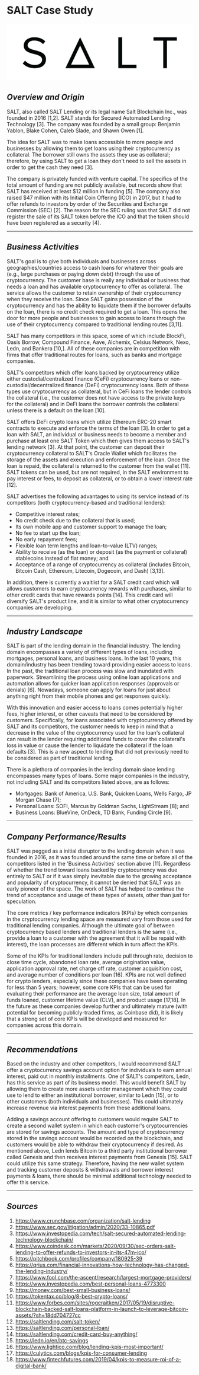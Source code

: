 # **SALT Case Study**

![Salt Image](salt.png)

## *Overview and Origin*

SALT, also called SALT Lending or its legal name Salt Blockchain Inc., was founded in 2016 [1,2]. SALT stands for Secured Automated Lending Technology [3]. The company was founded by a small group: Benjamin Yablon, Blake Cohen, Caleb Slade, and Shawn Owen [1].

The idea for SALT was to make loans accessible to more people and businesses by allowing them to get loans using their cryptocurrency as collateral. The borrower still owns the assets they use as collateral; therefore, by using SALT to get a loan they don't need to sell the assets in order to get the cash they need [3].

The company is privately funded with venture capital. The specifics of the total amount of funding are not publicly available, but records show that SALT has received at least $12 million in funding [5]. The company also raised $47 million with its Initial Coin Offering (ICO) in 2017, but it had to offer refunds to investors by order of the Securities and Exchange Commission (SEC) [2]. The reason for the SEC ruling was that SALT did not register the sale of its SALT token before the ICO and that the token should have been registered as a security [4].

---

## *Business Activities*

SALT's goal is to give both individuals and businesses across geographies/countries access to cash loans for whatever their goals are (e.g., large purchases or paying down debt) through the use of cryptocurrency. The customer base is really any individual or business that needs a loan and has available cryptocurrency to offer as collateral. The service allows the customer to retain ownership of their cryptocurrency when they receive the loan. Since SALT gains possession of the cryptocurrency and has the ability to liquidate them if the borrower defaults on the loan, there is no credit check required to get a loan. This opens the door for more people and businesses to gain access to loans through the use of their cryptocurrency compared to traditional lending routes [3,11].

SALT has many competitors in this space, some of which include BlockFi, Oasis Borrow, Compound Finance, Aave, Alchemix, Celsius Network, Nexo, Ledn, and Bankera [10,]. All of these companies are in competition with firms that offer traditional routes for loans, such as banks and mortgage companies.

SALT's competitors which offer loans backed by cryptocurrency utilize either custodial/centralized finance (CeFi) cryptocurrency loans or non-custodial/decentralized finance (DeFi) cryptocurrency loans. Both of these types use cryptocurrency as collateral, but in CeFi loans the lender controls the collateral (i.e., the customer does not have access to the private keys for the collateral) and in DeFi loans the borrower controls the collateral unless there is a default on the loan [10].

SALT offers DeFi crypto loans which utilize Ethereum ERC-20 smart contracts to execute and enforce the terms of the loan [3]. In order to get a loan with SALT, an individual or business needs to become a member and purchase at least one SALT Token which then gives them access to SALT's lending network [3]. At that point, the customer can deposit their cryptocurrency collateral to SALT's Oracle Wallet which facilitates the storage of the assets and execution and enforcement of the loan. Once the loan is repaid, the collateral is returned to the customer from the wallet [11]. SALT tokens can be used, but are not required, in the SALT environment to pay interest or fees, to deposit as collateral, or to obtain a lower interest rate [12].

SALT advertises the following advantages to using its service instead of its competitors (both cryptocurrency-based and traditional lenders):

* Competitive interest rates;
* No credit check due to the collateral that is used;
* Its own mobile app and customer support to manage the loan;
* No fee to start up the loan;
* No early repayment fees;
* Flexible loan term lengths and loan-to-value (LTV) ranges;
* Ability to receive (as the loan) or deposit (as the payment or collateral) stablecoins instead of fiat money; and
* Acceptance of a range of cryptocurrency as collateral (includes Bitcoin, Bitcoin Cash, Ethereum, Litecoin, Dogecoin, and Dash) [3,13].

In addition, there is currently a waitlist for a SALT credit card which will allows customers to earn cryptocurrency rewards with purchases, similar to other credit cards that have rewards points [14]. This credit card will diversify SALT's product line, and it is similar to what other cryptocurrency companies are developing.

---

## *Industry Landscape*

SALT is part of the lending domain in the financial industry. The lending domain encompasses a variety of different types of loans, including mortgages, personal loans, and business loans. In the last 10 years, this domain/industry has been trending toward providing easier access to loans. In the past, the traditional loan process was slow and inundated with paperwork. Streamlining the process using online loan applications and automation allows for quicker loan application responses (approvals or denials) [6]. Nowadays, someone can apply for loans for just about anything right from their mobile phones and get responses quickly.

With this innovation and easier access to loans comes potentially higher fees, higher interest, or other caveats that need to be considered by customers. Specifically, for loans associated with cryptocurrency offered by SALT and its competitors, the customer needs to keep in mind that a decrease in the value of the cryptocurrency used for the loan's collateral can result in the lender requiring additional funds to cover the collateral's loss in value or cause the lender to liquidate the collateral if the loan defaults [3]. This is a new aspect to lending that did not previously need to be considered as part of traditional lending.

There is a plethora of companies in the lending domain since lending encompasses many types of loans. Some major companies in the industry, not including SALT and its competitors listed above, are as follows:

* Mortgages: Bank of America, U.S. Bank, Quicken Loans, Wells Fargo, JP Morgan Chase [7];
* Personal Loans: SOFI, Marcus by Goldman Sachs, LightStream [8]; and
* Business Loans: BlueVine, OnDeck, TD Bank, Funding Circle [9].

---

## *Company Performance/Results*

SALT was pegged as a initial disruptor to the lending domain when it was founded in 2016, as it was founded around the same time or before all of the competitors listed in the 'Business Activities' section above [11]. Regardless of whether the trend toward loans backed by cryptocurrency was due entirely to SALT or if it was simply inevitable due to the growing acceptance and popularity of cryptocurrency, it cannot be denied that SALT was an early pioneer of the space. The work of SALT has helped to continue the trend of acceptance and usage of these types of assets, other than just for speculation.

The core metrics / key performance indicators (KPIs) by which companies in the cryptocurrency lending space are measured vary from those used for traditional lending companies. Although the ultimate goal of between cryptocurrency based lenders and traditional lenders is the same (i.e., provide a loan to a customer with the agreement that it will be repaid with interest), the loan processes are different which in turn affect the KPIs.  

Some of the KPIs for traditional lenders include pull through rate, decision to close time cycle, abandoned loan rate, average origination value, application approval rate, net charge off rate, customer acquisition cost, and average number of conditions per loan [16]. KPIs are not well defined for crypto lenders, especially since these companies have been operating for less than 5 years; however, some core KPIs that can be used for evaluating their performance are the average loan size, total amount of funds loaned, customer lifetime value (CLV), and product usage [17,18]. In the future as these companies develop further and ultimately mature (with potential for becoming publicly-traded firms, as Coinbase did), it is likely that a strong set of core KPIs will be developed and measured for companies across this domain.

---

## *Recommendations*

Based on the industry and other competitors, I would recommend SALT offer a cryptocurrency savings account option for individuals to earn annual interest, paid out in monthly installments. One of SALT's competitors, Ledn, has this service as part of its business model. This would benefit SALT by allowing them to create more assets under management which they could use to lend to either an institutional borrower, similar to Ledn [15], or to other customers (both individuals and businesses). This could ultimately increase revenue via interest payments from these additional loans.

Adding a savings account offering to customers would require SALT to create a second wallet system in which each customer's cryptocurrencies are stored for savings accounts. The amount and type of cryptocurrency stored in the savings account would be recorded on the blockchain, and customers would be able to withdraw their cryptocurrency if desired. As mentioned above, Ledn lends Bitcoin to a third party institutional borrower called Genesis and then receives interest payments from Genesis [15]. SALT could utilize this same strategy. Therefore, having the new wallet system and tracking customer deposits & withdrawals and borrower interest payments & loans, there should be minimal additional technology needed to offer this service.

---

## *Sources*
1. https://www.crunchbase.com/organization/salt-lending
2. https://www.sec.gov/litigation/admin/2020/33-10865.pdf
3. https://www.investopedia.com/tech/salt-secured-automated-lending-technology-blockchain/
4. https://www.coindesk.com/markets/2020/09/30/sec-orders-salt-lending-to-offer-refunds-to-investors-in-its-47m-ico/
5. https://pitchbook.com/profiles/company/180925-39
6. https://qrius.com/financial-innovations-how-technology-has-changed-the-lending-industry/
7. https://www.fool.com/the-ascent/research/largest-mortgage-providers/
8. https://www.investopedia.com/best-personal-loans-4773300
9. https://money.com/best-small-business-loans/
10. https://tokentax.co/blog/8-best-crypto-loans/
11. https://www.forbes.com/sites/rogeraitken/2017/05/19/disruptive-blockchain-backed-salt-loans-platform-in-launch-to-leverage-bitcoin-assets/?sh=18dd704727cc
12. https://saltlending.com/salt-token/
13. https://saltlending.com/personal-loan/
14. https://saltlending.com/credit-card-buy-anything/
15. https://ledn.io/en/btc-savings
16. https://www.lightico.com/blog/lending-kpis-most-important/
17. https://culytics.com/blogs/kpis-for-consumer-lending
18. https://www.fintechfutures.com/2019/04/kpis-to-measure-roi-of-a-digital-bank/
